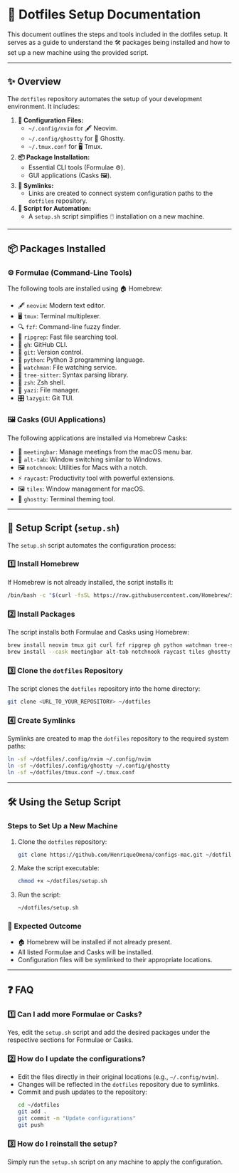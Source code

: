 # 🌟 Dotfiles Setup Documentation

This document outlines the steps and tools included in the dotfiles setup. It serves as a guide to understand the 🛠️ packages being installed and how to set up a new machine using the provided script.

---

## **✨ Overview**

The `dotfiles` repository automates the setup of your development environment. It includes:

1. **📝 Configuration Files:**
   - `~/.config/nvim` for 🖋️ Neovim.
   - `~/.config/ghostty` for 👻 Ghostty.
   - `~/.tmux.conf` for 🖥️ Tmux.
2. **📦 Package Installation:**
   - Essential CLI tools (Formulae ⚙️).
   - GUI applications (Casks 🖼️).
3. **🔗 Symlinks:**
   - Links are created to connect system configuration paths to the `dotfiles` repository.
4. **🤖 Script for Automation:**
   - A `setup.sh` script simplifies 🖱️ installation on a new machine.

---

## **📦 Packages Installed**

### **⚙️ Formulae (Command-Line Tools)**

The following tools are installed using 🏠 Homebrew:

- 🖋️ `neovim`: Modern text editor.
- 🖥️ `tmux`: Terminal multiplexer.
- 🔍 `fzf`: Command-line fuzzy finder.
- 🚀 `ripgrep`: Fast file searching tool.
- 🐙 `gh`: GitHub CLI.
- 🌳 `git`: Version control.
- 🐍 `python`: Python 3 programming language.
- 👀 `watchman`: File watching service.
- 🌈 `tree-sitter`: Syntax parsing library.
- 🐚 `zsh`: Zsh shell.
- 📂 `yazi`: File manager.
- 🎛️ `lazygit`: Git TUI.

### **🖼️ Casks (GUI Applications)**

The following applications are installed via Homebrew Casks:

- 📅 `meetingbar`: Manage meetings from the macOS menu bar.
- 🔄 `alt-tab`: Window switching similar to Windows.
- 🖼️ `notchnook`: Utilities for Macs with a notch.
- ⚡ `raycast`: Productivity tool with powerful extensions.
- 🖼️ `tiles`: Window management for macOS.
- 👻 `ghostty`: Terminal theming tool.

---

## **🤖 Setup Script (****`setup.sh`****)**

The `setup.sh` script automates the configuration process:

### **1️⃣ Install Homebrew**

If Homebrew is not already installed, the script installs it:

```bash
/bin/bash -c "$(curl -fsSL https://raw.githubusercontent.com/Homebrew/install/HEAD/install.sh)"
```

### **2️⃣ Install Packages**

The script installs both Formulae and Casks using Homebrew:

```bash
brew install neovim tmux git curl fzf ripgrep gh python watchman tree-sitter zsh yazi lazygit
brew install --cask meetingbar alt-tab notchnook raycast tiles ghostty
```

### **3️⃣ Clone the ****`dotfiles`**** Repository**

The script clones the `dotfiles` repository into the home directory:

```bash
git clone <URL_TO_YOUR_REPOSITORY> ~/dotfiles
```

### **4️⃣ Create Symlinks**

Symlinks are created to map the `dotfiles` repository to the required system paths:

```bash
ln -sf ~/dotfiles/.config/nvim ~/.config/nvim
ln -sf ~/dotfiles/.config/ghostty ~/.config/ghostty
ln -sf ~/dotfiles/tmux.conf ~/.tmux.conf
```

---

## **🛠️ Using the Setup Script**

### **Steps to Set Up a New Machine**

1. Clone the `dotfiles` repository:

   ```bash
   git clone https://github.com/HenriqueOmena/configs-mac.git ~/dotfiles
   ```

2. Make the script executable:

   ```bash
   chmod +x ~/dotfiles/setup.sh
   ```

3. Run the script:

   ```bash
   ~/dotfiles/setup.sh
   ```

### **🎯 Expected Outcome**

- 🏠 Homebrew will be installed if not already present.
- All listed Formulae and Casks will be installed.
- Configuration files will be symlinked to their appropriate locations.

---

## **❓ FAQ**

### **1️⃣ Can I add more Formulae or Casks?**

Yes, edit the `setup.sh` script and add the desired packages under the respective sections for Formulae or Casks.

### **2️⃣ How do I update the configurations?**

- Edit the files directly in their original locations (e.g., `~/.config/nvim`).
- Changes will be reflected in the `dotfiles` repository due to symlinks.
- Commit and push updates to the repository:
  ```bash
  cd ~/dotfiles
  git add .
  git commit -m "Update configurations"
  git push
  ```

### **3️⃣ How do I reinstall the setup?**

Simply run the `setup.sh` script on any machine to apply the configuration.


